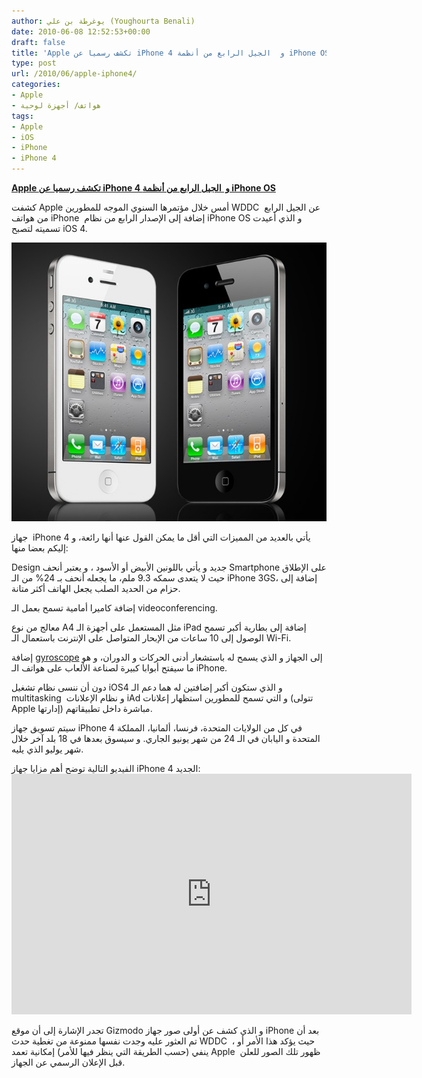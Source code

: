 ```yaml
---
author: يوغرطة بن علي (Youghourta Benali)
date: 2010-06-08 12:52:53+00:00
draft: false
title: 'Apple تكشف رسميا عن iPhone 4 و  الجيل الرابع من أنظمة iPhone OS  '
type: post
url: /2010/06/apple-iphone4/
categories:
- Apple
- هواتف/ أجهزة لوحية
tags:
- Apple
- iOS
- iPhone
- iPhone 4
---
```


**[Apple تكشف رسميا عن iPhone 4 و  الجيل الرابع من أنظمة iPhone OS](https://www.it-scoop.com/2010/06/apple-iphone4)**




كشفت Apple أمس خلال مؤتمرها السنوي الموجه للمطورين WDDC  عن الجيل الرابع من هواتف iPhone  إضافة إلى الإصدار الرابع من نظام iPhone OS و الذي أعيدت تسميته لتصبح iOS 4.




[![](iPhone4.jpg)
](iPhone4.jpg)




جهاز  iPhone 4 يأتي بالعديد من المميزات التي أقل ما يمكن القول عنها أنها رائعة، و إليكم بعضا منها:


Design جديد و يأتي باللونين الأبيض أو الأسود ، و يعتبر أنحف Smartphone على الإطلاق حيث لا يتعدى سمكه 9.3 ملم، ما يجعله أنحف بـ 24% من الـ iPhone 3GS، إضافة إلى حزام من الحديد الصلب يجعل الهاتف أكثر متانة.

إضافة كاميرا أمامية تسمح بعمل الـ videoconferencing.

معالج من نوع A4 مثل المستعمل على أجهزة الـ iPad إضافة إلى بطارية أكبر تسمح الوصول إلى 10 ساعات من الإبحار المتواصل على الإنترنت باستعمال الـ Wi-Fi.

إضافة [gyroscope](http://en.wikipedia.org/wiki/Gyroscope) إلى الجهاز و الذي يسمح له باستشعار أدنى الحركات و الدوران، و هو ما سيفتح أبوابا كبيرة لصناعة الألعاب على هواتف الـ iPhone.

دون أن ننسى نظام تشغيل iOS4 و الذي ستكون أكبر إضافتين له هما دعم الـ multitasking  و نظام الإعلانات iAd و التي تسمح للمطورين استظهار إعلانات (تتولى Apple إدارتها) مباشرة داخل تطبيقاتهم.

سيتم تسويق جهاز iPhone 4 في كل من الولايات المتحدة، فرنسا، ألمانيا، المملكة المتحدة و اليابان في الـ 24 من شهر يونيو الجاري. و سيسوق بعدها في 18 بلد آخر خلال شهر يوليو الذي يليه.

الفيديو التالية توضح أهم مزايا جهاز iPhone 4 الجديد:
<object classid="clsid:d27cdb6e-ae6d-11cf-96b8-444553540000" width="640" codebase="http://download.macromedia.com/pub/shockwave/cabs/flash/swflash.cab#version=6,0,40,0" height="385"><embed src="http://www.youtube.com/v/RVIxXBKesvg&hl=fr_FR&fs=1&" allowscriptaccess="always" height="385" width="640" allowfullscreen="true" type="application/x-shockwave-flash"></embed></object>

تجدر الإشارة إلى أن موقع Gizmodo و الذي كشف عن أولى صور جهاز iPhone بعد أن تم العثور عليه وجدت نفسها ممنوعة من تغطية حدث WDDC  ، حيث يؤكد هذا الأمر أو ينفي (حسب الطريقة التي ينظر فيها للأمر) إمكانية تعمد Apple  ظهور تلك الصور للعلن قبل الإعلان الرسمي عن الجهاز.
